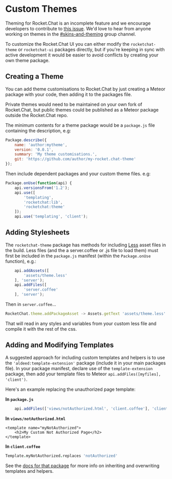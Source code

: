 # Custom Themes

Theming for Rocket.Chat is an incomplete feature and we encourage developers to contribute to [this issue](https://github.com/RocketChat/Rocket.Chat/issues/277). We'd love to hear from anyone working on themes in the [\#skins-and-theming](https://open.rocket.chat/channel/skins-and-theming) group channel.

To customize the Rocket.Chat UI you can either modify the `rocketchat-theme` or `rocketchat-ui` packages directly, but if you're keeping in sync with active development it would be easier to avoid conflicts by creating your own theme package.

## Creating a Theme

You can add theme customisations to Rocket.Chat by just creating a Meteor package with your code, then adding it to the packages file.

Private themes would need to be maintained on your own fork of Rocket.Chat, but public themes could be published as a Meteor package outside the Rocket.Chat repo.

The minimum contents for a theme package would be a `package.js` file containing the description, e.g:

```javascript
Package.describe({
    name: 'author:mytheme',
    version: '0.0.1',
    summary: 'My theme customisations.',
    git: 'https://github.com/author/my-rocket.chat-theme'
});
```

Then include dependent packages and your custom theme files. e.g:

```javascript
Package.onUse(function(api) {
    api.versionsFrom('1.2');
    api.use([
        'templating',
        'rocketchat:lib',
        'rocketchat:theme'
    ]);
    api.use('templating', 'client');
```

## Adding Stylesheets

The `rocketchat-theme` package has methods for including [Less](http://lesscss.org/) asset files in the build. Less files \(and the a server.coffee or .js file to load them\) must first be included in the `package.js` manifest \(within the `Package.onUse` function\), e.g.:

```javascript
    api.addAssets([
        'assets/theme.less'
    ], 'server');
    api.addFiles([
        'server.coffee'
    ], 'server');
```

Then in `server.coffee`...

```javascript
RocketChat.theme.addPackageAsset -> Assets.getText 'assets/theme.less'
```

That will read in any styles and variables from your custom less file and compile it with the rest of the css.

## Adding and Modifying Templates

A suggested approach for including custom templates and helpers is to use the `'aldeed:template-extension'` package \(include it in your main packages file\). In your package manifest, declare use of the `template-extension` package, then add your template files to Meteor `api.addFiles([myfiles], 'client')`.

Here's an example replacing the unauthorized page template:

**In `package.js`**

```javascript
    api.addFiles(['views/notAuthorized.html', 'client.coffee'], 'client');
```

**In `views/notAuthorized.html`**

```markup
<template name="myNotAuthorized">
    <h2>My Custom Not Authorized Page</h2>
</template>
```

**In `client.coffee`**

```coffeescript
Template.myNotAuthorized.replaces 'notAuthorized'
```

See the [docs for that package](https://github.com/aldeed/meteor-template-extension) for more info on inheriting and overwriting templates and helpers.

